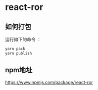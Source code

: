 # react-ror



## 如何打包

运行如下的命令 ：

```bash
yarn pack
yarn publish
```

## npm地址

https://www.npmjs.com/package/react-ror